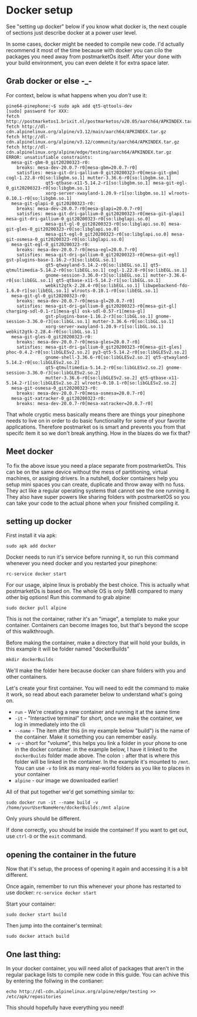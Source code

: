 # Docker setup

See "setting up docker" below if you know what docker is, the next couple of sections just describe docker at a power user level.

In some cases, docker might be needed to compile new code. I'd actually recommend it most of the time because with docker
you can cilo the packages you need away from postmarketOs itself. After your done with your build environment, you can even delete it for extra space later.

## Grab docker or else -_-

For context, below is what happens when you *don't* use it:

```
pine64-pinephone:~$ sudo apk add qt5-qttools-dev
[sudo] password for XXX: 
fetch http://postmarketos1.brixit.nl/postmarketos/v20.05/aarch64/APKINDEX.tar.gz
fetch http://dl-cdn.alpinelinux.org/alpine/v3.12/main/aarch64/APKINDEX.tar.gz
fetch http://dl-cdn.alpinelinux.org/alpine/v3.12/community/aarch64/APKINDEX.tar.gz
fetch http://dl-cdn.alpinelinux.org/alpine/edge/testing/aarch64/APKINDEX.tar.gz
ERROR: unsatisfiable constraints:
  mesa-git-gbm-0_git20200323-r0:
    breaks: mesa-dev-20.0.7-r0[mesa-gbm=20.0.7-r0]
    satisfies: mesa-git-dri-gallium-0_git20200323-r0[mesa-git-gbm] cogl-1.22.8-r0[so:libgbm.so.1] mutter-3.36.6-r0[so:libgbm.so.1]
               qt5-qtbase-x11-5.14.2-r1[so:libgbm.so.1] mesa-git-egl-0_git20200323-r0[so:libgbm.so.1]
               xorg-server-xwayland-1.20.9-r1[so:libgbm.so.1] wlroots-0.10.1-r0[so:libgbm.so.1]
  mesa-git-glapi-0_git20200323-r0:
    breaks: mesa-dev-20.0.7-r0[mesa-glapi=20.0.7-r0]
    satisfies: mesa-git-dri-gallium-0_git20200323-r0[mesa-git-glapi] mesa-git-dri-gallium-0_git20200323-r0[so:libglapi.so.0]
               mesa-git-gl-0_git20200323-r0[so:libglapi.so.0] mesa-git-gles-0_git20200323-r0[so:libglapi.so.0]
               mesa-git-egl-0_git20200323-r0[so:libglapi.so.0] mesa-git-osmesa-0_git20200323-r0[so:libglapi.so.0]
  mesa-git-egl-0_git20200323-r0:
    breaks: mesa-dev-20.0.7-r0[mesa-egl=20.0.7-r0]
    satisfies: mesa-git-dri-gallium-0_git20200323-r0[mesa-git-egl] gst-plugins-base-1.16.2-r3[so:libEGL.so.1]
               qt5-qtwayland-5.14.2-r0[so:libEGL.so.1] qt5-qtmultimedia-5.14.2-r0[so:libEGL.so.1] cogl-1.22.8-r0[so:libEGL.so.1]
               gnome-session-3.36.0-r3[so:libEGL.so.1] mutter-3.36.6-r0[so:libEGL.so.1] qt5-qtbase-x11-5.14.2-r1[so:libEGL.so.1]
               webkit2gtk-2.28.4-r0[so:libEGL.so.1] libwpebackend-fdo-1.6.0-r1[so:libEGL.so.1] wlroots-0.10.1-r0[so:libEGL.so.1]
  mesa-git-gl-0_git20200323-r0:
    breaks: mesa-dev-20.0.7-r0[mesa-gl=20.0.7-r0]
    satisfies: mesa-git-dri-gallium-0_git20200323-r0[mesa-git-gl] charging-sdl-0.1-r1[mesa-gl] osk-sdl-0.57-r1[mesa-gl]
               gst-plugins-base-1.16.2-r3[so:libGL.so.1] gnome-session-3.36.0-r3[so:libGL.so.1] mutter-3.36.6-r0[so:libGL.so.1]
               xorg-server-xwayland-1.20.9-r1[so:libGL.so.1] webkit2gtk-2.28.4-r0[so:libGL.so.1]
  mesa-git-gles-0_git20200323-r0:
    breaks: mesa-dev-20.0.7-r0[mesa-gles=20.0.7-r0]
    satisfies: mesa-git-dri-gallium-0_git20200323-r0[mesa-git-gles] phoc-0.4.2-r0[so:libGLESv2.so.2] py3-qt5-5.14.2-r0[so:libGLESv2.so.2]
               gnome-shell-3.36.6-r0[so:libGLESv2.so.2] qt5-qtwayland-5.14.2-r0[so:libGLESv2.so.2]
               qt5-qtmultimedia-5.14.2-r0[so:libGLESv2.so.2] gnome-session-3.36.0-r3[so:libGLESv2.so.2]
               mutter-3.36.6-r0[so:libGLESv2.so.2] qt5-qtbase-x11-5.14.2-r1[so:libGLESv2.so.2] wlroots-0.10.1-r0[so:libGLESv2.so.2]
  mesa-git-osmesa-0_git20200323-r0:
    breaks: mesa-dev-20.0.7-r0[mesa-osmesa=20.0.7-r0]
  mesa-git-xatracker-0_git20200323-r0:
    breaks: mesa-dev-20.0.7-r0[mesa-xatracker=20.0.7-r0]
```

That whole cryptic mess basically means there are things your pinephone needs to live on in order to do basic functionality for some of your favorite applications. Therefore postmarket os is smart and prevents you from that specifc item it so we don't break anything. How in the blazes do we fix that?

## Meet docker

To fix the above issue you need a place separate from postmarketOs. This can be on the same device without the mess of partitioning, virtual machines, or assiging drivers. In a nutshell, docker containers help you setup mini spaces you can create, duplicate and throw away with no fuss. They act like a regular operating systems that cannot see the one running it. They also have super powers like sharing folders with postmarketOS so you can take your code to the actual phone when your finished compiling it.

## setting up docker

First install it via apk:

`sudo apk add docker`

Docker needs to run it's service before running it, so run this command whenever you need docker and you restarted your pinephone:

`rc-service docker start`

For our usage, alpine linux is probably the best choice. This is actually what postmarketOs is based on. The whole OS is only 5MB compared to many other big options! Run this command to grab alpine:

`sudo docker pull alpine`

This is not the container, rather it's an "image", a template to make your container. Containers can become images too, but that's beyond the scope of this walkthrough.

Before making the container, make a directory that will hold your builds, in this example it will be folder named "dockerBuilds"

`mkdir dockerBuilds`

We'll make the folder here because docker can share folders with you and other containers.

Let's create your first container. You will need to edit the command to make it work, so read about each parameter below to understand what's going on.

* `run` - We're creating a new container and running it at the same time
* `-it` - "Interactive terminal" for short, once we make the container, we log in immediately into the cli
* `--name` - The item after this (in my example below "build") is the name of the container. Make it something you can remember easily.
* `-v` - short for "volume", this helps you link a folder in your phone to one in the docker container. in the example below, I have it linked to the `dockerBuilds` folder made above. The colon `:` after that is where this folder will be linked in the container. In the example it's mounted to `/mnt`. You can use `-v` to link as many real-world folders as you like to places in your container
* `alpine` - our image we downloaded earlier!

All of that put together we'd get something similar to:

`sudo docker run -it --name build -v /home/yourUserNameHere/dockerBuilds:/mnt alpine`

Only yours should be different.

If done correctly, you should be inside the container! If you want to get out, use `ctrl-D` or the `exit` command.

## opening the container in the future

Now that it's setup, the process of opening it again and accessing it is a bit different.

Once again, remember to run this whenever your phone has restarted to use docker:
`rc-service docker start`

Start your container:

`sudo docker start build`

Then jump into the container's terminal:

`sudo docker attach build`

## One last thing:

In your docker container, you will need allot of packages that aren't in the regular package lists to compile new code in this guide. You can achive this by entering the follwing in the contianer:

`echo http://dl-cdn.alpinelinux.org/alpine/edge/testing >> /etc/apk/repositories`

This should hopefully have everything you need!